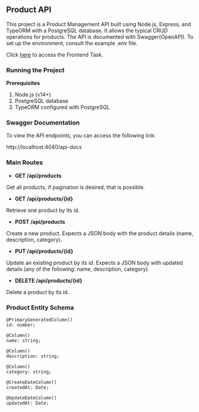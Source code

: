 ## Product API

This project is a Product Management API built using Node.js, Express, and TypeORM with a PostgreSQL database. It allows the typical CRUD operations for products. The API is documented with Swagger(OpenAPI). To set up the environment, consult the example .env file.

Click [here](https://github.com/undcybele/custom_tooltip) to access the Frontend Task.
### Running the Project

**Prerequisites**
1. Node.js (v14+)
2. PostgreSQL database
3. TypeORM configured with PostgreSQL

### Swagger Documentation

To view the API endpoints, you can access the following link:

http://localhost:4040/api-docs


### Main Routes

- **GET /api/products**

Get all products, if pagination is desired, that is possible.

- **GET /api/products/{id}**

Retrieve one product by its id.

- **POST /api/products**

Create a new product. Expects a JSON body with the product details (name, description, category).

- **PUT /api/products/{id}**

Update an existing product by its id. Expects a JSON body with updated details (any of the following: name, description, category).

- **DELETE /api/products/{id}**

Delete a product by its id.

### Product Entity Schema

    @PrimaryGeneratedColumn()
    id: number;

    @Column()
    name: string;

    @Column()
    description: string;

    @Column()
    category: string;

    @CreateDateColumn()
    createdAt: Date;

    @UpdateDateColumn()
    updatedAt: Date;
